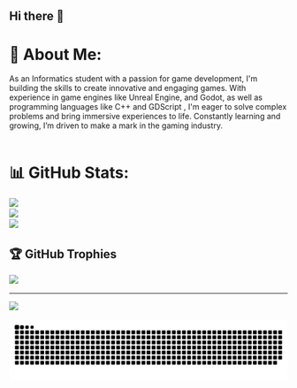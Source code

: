 ## Hi there 👋

# 💫 About Me:
As an Informatics student with a passion for game development, I'm building the skills to create innovative and engaging games. With experience in game engines like Unreal Engine, and Godot, as well as programming languages like C++ and GDScript , I'm eager to solve complex problems and bring immersive experiences to life. Constantly learning and growing, I’m driven to make a mark in the gaming industry.<br><br>

# 📊 GitHub Stats:
![](https://github-readme-stats.vercel.app/api?username=Hiiroga&theme=dark&hide_border=false&include_all_commits=false&count_private=false)<br/>
![](https://github-readme-streak-stats.herokuapp.com/?user=Hiiroga&theme=dark&hide_border=false)<br/>
![](https://github-readme-stats.vercel.app/api/top-langs/?username=Hiiroga&theme=dark&hide_border=false&include_all_commits=false&count_private=false&layout=compact)

## 🏆 GitHub Trophies
![](https://github-profile-trophy.vercel.app/?username=Hiiroga&theme=radical&no-frame=false&no-bg=true&margin-w=4)

---
[![](https://visitcount.itsvg.in/api?id=Hiiroga&icon=0&color=0)](https://visitcount.itsvg.in)

<picture>
  <source media="(prefers-color-scheme: dark)" srcset="https://raw.githubusercontent.com/Hiiroga/Hiiroga/output/github-snake-dark.svg" />
  <source media="(prefers-color-scheme: light)" srcset="https://raw.githubusercontent.com/Hiiroga/Hiiroga/output/github-snake.svg" />
  <img alt="github-snake" src="https://raw.githubusercontent.com/Hiiroga/Hiiroga/output/github-snake.svg" />
</picture>


